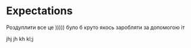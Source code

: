 # Expectations
Роздуплити все це )))))
було б круто якось заробляти за допомогою іт
 

jhj
jh
kh
kl;j